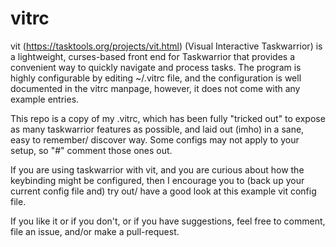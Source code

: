 # vitrc

vit (https://tasktools.org/projects/vit.html) (Visual Interactive Taskwarrior) is a lightweight, curses-based front end for Taskwarrior that provides a convenient way to quickly navigate and process tasks. The program is highly configurable by editing ~/.vitrc file, and the configuration is well documented in the vitrc manpage, however, it does not come with any example entries.

This repo is a copy of my .vitrc, which has been fully "tricked out" to expose as many taskwarrior features as possible, and laid out (imho) in a sane, easy to remember/ discover way. Some configs may not apply to your setup, so "#" comment those ones out.

If you are using taskwarrior with vit, and you are curious about how the keybinding might be configured, then I encourage you to (back up your current config file and) try out/ have a good look at this example vit config file.

If you like it or if you don't, or if you have suggestions, feel free to comment, file an issue, and/or make a pull-request.

